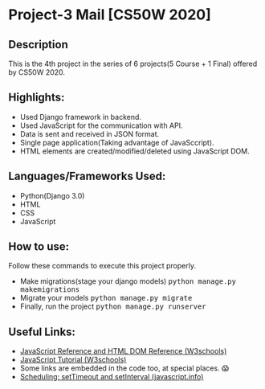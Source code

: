 # Project-3 Mail [CS50W 2020]


## Description

This is the 4th project in the series of 6 projects(5 Course + 1 Final) offered by CS50W 2020.


## Highlights:

- Used Django framework in backend.
- Used JavaScript for the communication with API.
- Data is sent and received in JSON format.
- Single page application(Taking advantage of JavaSccript).
- HTML elements are created/modified/deleted using JavaScript DOM.


## Languages/Frameworks Used:

- Python(Django 3.0)
- HTML
- CSS
- JavaScript


## How to use:

Follow these commands to execute this project properly.

- Make migrations(stage your django models) <kbd>python manage.py makemigrations</kbd>
- Migrate your models <kbd>python manage.py migrate</kbd>
- Finally, run the project <kbd>python manage.py runserver</kbd>


## Useful Links:

- [JavaScript Reference and HTML DOM Reference (W3schools)](https://www.w3schools.com/jsref/default.asp)
- [JavaScript Tutorial (W3schools)](https://www.w3schools.com/js/default.asp)
- Some links are embedded in the code too, at special places. :scream:
- [Scheduling: setTimeout and setInterval (javascript.info)](https://javascript.info/settimeout-setinterval)

